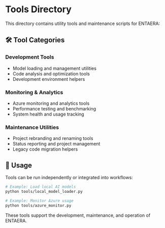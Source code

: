 # Tools Directory

This directory contains utility tools and maintenance scripts for ENTAERA:

## 🛠️ Tool Categories

### Development Tools
- Model loading and management utilities
- Code analysis and optimization tools
- Development environment helpers

### Monitoring & Analytics
- Azure monitoring and analytics tools
- Performance testing and benchmarking
- System health and usage tracking

### Maintenance Utilities
- Project rebranding and renaming tools
- Status reporting and project management
- Legacy code migration helpers

## 🚀 Usage

Tools can be run independently or integrated into workflows:

```bash
# Example: Load local AI models
python tools/local_model_loader.py

# Example: Monitor Azure usage
python tools/azure_monitor.py
```

These tools support the development, maintenance, and operation of ENTAERA.